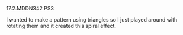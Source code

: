 17.2.MDDN342 PS3

I wanted to make a pattern using triangles so I just played around with rotating them and it created this spiral effect.